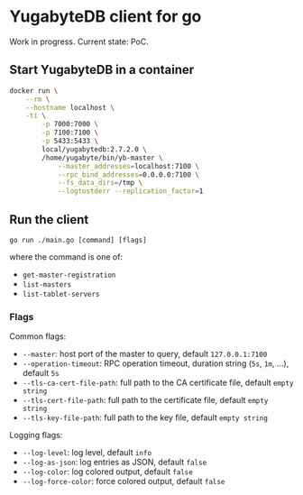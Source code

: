 # YugabyteDB client for go

Work in progress. Current state: PoC.

## Start YugabyteDB in a container

```sh
docker run \
    --rm \
    --hostname localhost \
    -ti \
        -p 7000:7000 \
        -p 7100:7100 \
        -p 5433:5433 \
        local/yugabytedb:2.7.2.0 \
        /home/yugabyte/bin/yb-master \
            --master_addresses=localhost:7100 \
            --rpc_bind_addresses=0.0.0.0:7100 \
            --fs_data_dirs=/tmp \
            --logtostderr --replication_factor=1
```

## Run the client

```
go run ./main.go [command] [flags]
```

where the command is one of:

- `get-master-registration`
- `list-masters`
- `list-tablet-servers`

### Flags

Common flags:

- `--master`: host port of the master to query, default `127.0.0.1:7100`
- `--operation-timeout`: RPC operation timeout, duration string (`5s`, `1m`, ...), default `5s`
- `--tls-ca-cert-file-path`: full path to the CA certificate file, default `empty string`
- `--tls-cert-file-path`: full path to the certificate file, default `empty string`
- `--tls-key-file-path`: full path to the key file, default `empty string`

Logging flags:

- `--log-level`: log level, default `info`
- `--log-as-json`: log entries as JSON, default `false`
- `--log-color`: log colored output, default `false`
- `--log-force-color`: force colored output, default `false`
